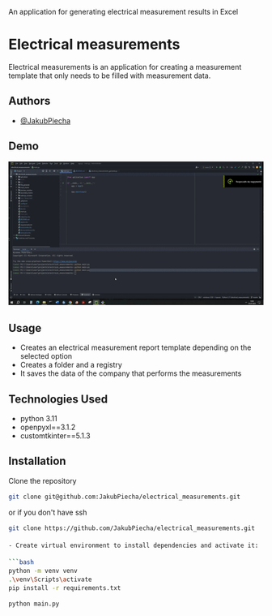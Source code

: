 An application for generating electrical measurement results in Excel
# Electrical measurements

Electrical measurements is an application for creating a measurement template that only needs to be filled 
with measurement data.
## Authors

- [@JakubPiecha](https://github.com/JakubPiecha)

## Demo
![](https://github.com/JakubPiecha/electrical_measurements/blob/master/demo.gif)

## Usage

* Creates an electrical measurement report template depending on the selected option
* Creates a folder and a registry
* It saves the data of the company that performs the measurements


## Technologies Used

- python 3.11
- openpyxl==3.1.2
- customtkinter==5.1.3

## Installation

 Clone the repository

```bash
git clone git@github.com:JakubPiecha/electrical_measurements.git
```
or if you don't have ssh 

```bash
git clone https://github.com/JakubPiecha/electrical_measurements.git

- Create virtual environment to install dependencies and activate it:

```bash
python -m venv venv
.\venv\Scripts\activate
pip install -r requirements.txt
```


```bash
python main.py 
```



